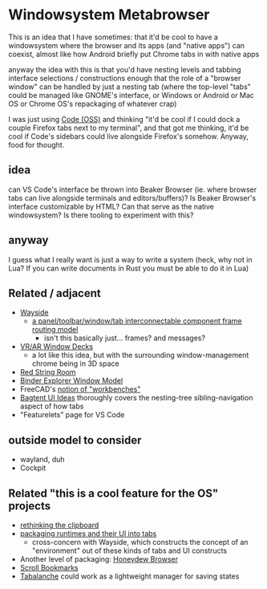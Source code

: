 # Windowsystem Metabrowser

This is an idea that I have sometimes: that it'd be cool to have a windowsystem where the browser and its apps (and "native apps") can coexist, almost like how Android briefly put Chrome tabs in with native apps

anyway the idea with this is that you'd have nesting levels and tabbing interface selections / constructions enough that the role of a "browser window" can be handled by just a nesting tab (where the top-level "tabs" could be managed like GNOME's interface, or Windows or Android or Mac OS or Chrome OS's repackaging of whatever crap)

I was just using [Code (OSS)](73ce0d7f-758e-40ef-ae0a-c37e4a5bf2cd.md) and thinking "it'd be cool if I could dock a couple Firefox tabs next to my terminal", and that got me thinking, it'd be cool if Code's sidebars could live alongside Firefox's somehow. Anyway, food for thought.

## idea

can VS Code's interface be thrown into Beaker Browser (ie. where browser tabs can live alongside terminals and editors/buffers)? Is Beaker Browser's interface customizable by HTML? Can that serve as the native windowsystem? Is there tooling to experiment with this?

## anyway

I guess what I really want is just a way to write a system (heck, why not in Lua? If you can write documents in Rust you must be able to do it in Lua)

## Related / adjacent

- [Wayside](21af29aa-0dfe-4145-877f-7eb51e38f53e.md)
  - [a panel/toolbar/window/tab interconnectable component frame routing model](a7e4f6dd-3cb1-4378-a1ea-bfc558098f87.md)
    - isn't this basically just... frames? and messages?
- [VR/AR Window Decks](090b0260-e61d-490d-8031-fa89da8229da.md)
  - a lot like this idea, but with the surrounding window-management chrome being in 3D space
- [Red String Room](c436ed3d-366e-43c1-9416-4e790bee79bc.md)
- [Binder Explorer Window Model](4eff1f7b-0862-4cbb-83d7-9622d143ebfb.md)
- FreeCAD's [notion of "workbenches"](https://www.freecadweb.org/wiki/Manual:The_FreeCAD_Interface)
- [Bagtent UI Ideas](b7c9b553-a923-41aa-9772-de2056570656.md) thoroughly covers the nesting-tree sibling-navigation aspect of how tabs
- "Featurelets" page for VS Code

## outside model to consider

- wayland, duh
- Cockpit

## Related "this is a cool feature for the OS" projects

- [rethinking the clipboard](5c589a61-3944-4103-a4b1-d42e198defa8.md)
- [packaging runtimes and their UI into tabs](a7e4f6dd-3cb1-4378-a1ea-bfc558098f87.md)
  - cross-concern with Wayside, which constructs the concept of an "environment" out of these kinds of tabs and UI constructs
- Another level of packaging: [Honeydew Browser](bbfbd925-280a-4253-ac18-5d6bfbad040c.md)
- [Scroll Bookmarks](608f02cd-baa0-4426-ac27-469b585a2c4e.md)
- [Tabalanche](1bba5664-3cd1-4f22-903b-fd35c6844ac0.md) could work as a lightweight manager for saving states
